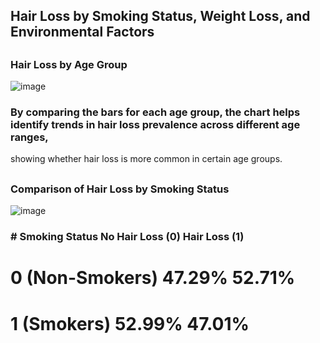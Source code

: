 ## Hair Loss by Smoking Status, Weight Loss, and Environmental Factors
##
### Hair Loss by Age Group
![image](https://github.com/user-attachments/assets/2dabfd8f-9a8a-4341-8eff-dec4826b821e)
### By comparing the bars for each age group, the chart helps identify trends in hair loss prevalence across different age ranges, 
showing whether hair loss is more common in certain age groups.
##
### Comparison of Hair Loss by Smoking Status

![image](https://github.com/user-attachments/assets/d40e1dcc-0e01-4ccc-b634-b02a6a206eb7)
### # Smoking Status	No Hair Loss (0)	Hair Loss (1)
# 0 (Non-Smokers)	47.29%	52.71%
# 1 (Smokers)	52.99%	47.01%

